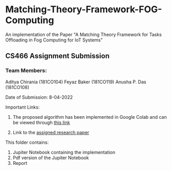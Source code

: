 # Matching-Theory-Framework-FOG-Computing

An implementation of the Paper "A Matching Theory Framework for Tasks Offloading in Fog Computing for IoT Systems"

## CS466 Assignment Submission

### Team Members:
Aditya Chirania (181CO104)
Feyaz Baker (181CO119)
Anusha P. Das (181CO108)

Date of Submission: 8-04-2022

Important Links:
1. The proposed algorithm has been implemented in Google Colab and can be viewed through [this link](https://colab.research.google.com/drive/1Vzt-kv3cR6V86sLRDrLRhO1nnLLlA5wQ?usp=sharing#scrollTo=Vl1jYQoCSjKg)
 
2. Link to the [assigned research paper](https://ieeexplore.ieee.org/document/8468016)


This folder contains:
1. Jupiter Notebook containing the implementation
2. Pdf version of the Jupiter Notebook
3. Report

